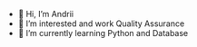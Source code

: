 - 👋 Hi, I’m Andrii
- 👀 I’m interested and work Quality Assurance 
- 🌱 I’m currently learning Python and Database


<!---
SavavaS/SavavaS is a ✨ special ✨ repository because its `README.md` (this file) appears on your GitHub profile.
You can click the Preview link to take a look at your changes.
--->
